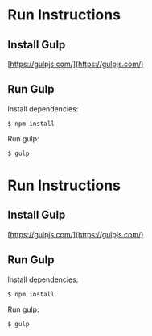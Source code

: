 
# Run Instructions

  

## Install Gulp

[https://gulpjs.com/](https://gulpjs.com/)

  

## Run Gulp

Install dependencies:

`$ npm install`

  Run gulp:

`$ gulp`
# Run Instructions

  

## Install Gulp

[https://gulpjs.com/](https://gulpjs.com/)

  

## Run Gulp

Install dependencies:

`$ npm install`

  Run gulp:

`$ gulp`